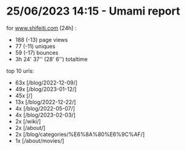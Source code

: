 # 25/06/2023 14:15 - Umami report
for www.shifeiti.com [24h] :

 - 188 (-13) page views
 - 77 (-11) uniques
 - 59 (-17) bounces
 - 3h 24' 37'' (28' 6'') totaltime


top 10 urls:
 - 63x [/blog/2022-12-09/]
 - 49x [/blog/2023-01-12/]
 - 45x [/]
 - 13x [/blog/2022-12-22/]
 - 4x [/blog/2022-05-07/]
 - 4x [/blog/2023-02-03/]
 - 2x [/wiki/]
 - 2x [/about/]
 - 2x [/blog/categories/%E6%8A%80%E6%9C%AF/]
 - 1x [/about/movies/]


